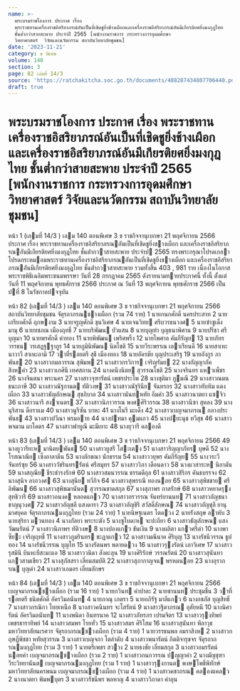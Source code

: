 ```yaml
---
name: >-
  พระบรมราชโองการ ประกาศ เรื่อง
  พระราชทานเครื่องราชอิสริยาภรณ์อันเป็นที่เชิดชูยิ่งช้างเผือกและเครื่องราชอิสริยาภรณ์อันมีเกียรติยศยิ่งมงกุฎไทย
  ชั้นต่ำกว่าสายสะพาย ประจำปี 2565 [พนักงานราชการ กระทรวงการอุดมศึกษา 
  วิทยาศาสตร์  วิจัยและนวัตกรรม สถาบันวิทยาลัยชุมชน]
date: '2023-11-21'
category: ข พิเศษ
volume: 140
section: 3
page: 82 เล่มที่ 14/3
source: 'https://ratchakitcha.soc.go.th/documents/488287434807706440.pdf'
draft: true
---
```


# พระบรมราชโองการ ประกาศ เรื่อง พระราชทานเครื่องราชอิสริยาภรณ์อันเป็นที่เชิดชูยิ่งช้างเผือกและเครื่องราชอิสริยาภรณ์อันมีเกียรติยศยิ่งมงกุฎไทย ชั้นต่ำกว่าสายสะพาย ประจำปี 2565 [พนักงานราชการ กระทรวงการอุดมศึกษา  วิทยาศาสตร์  วิจัยและนวัตกรรม สถาบันวิทยาลัยชุมชน]

หน้า 1 (เลมที่ 14/3 ) เลม 140 ตอนพิเศษ 3 ข ราชกิจจานุเบกษา 21 พฤศจิกายน 2566 ประกาศ เรื่อง พระราชทานเครื่องราชอิสริยาภรณอันเป็นที่เชิดชูยิ่งชางเผือก และเครื่องราชอิสริยาภรณอันมีเกียรติยศยิ่งมงกุฎไทย ชั้นต่ํากวาสายสะพาย ประจําป 2565 ทรงพระกรุณาโปรดเกลาโปรดกระหมอมพระราชทานเครื่องราชอิสริยาภรณอันเป็นที่เชิดชูยิ่งชางเผือก และเครื่องราชอิสริยาภรณอันมีเกียรติยศยิ่งมงกุฎไทย ชั้นต่ํากวาสายสะพาย รวมทั้งสิ้น 403 , 981 ราย เนื่องในโอกาสพระราชพิธีเฉลิมพระชนมพรรษา วันที่ 28 กรกฎาคม 2565 ดังรายนามทายประกาศนี้ ทั้งนี้ ตั้งแต่วันที่ 11 พฤศจิกายน พุทธศักราช 2566 ประกาศ ณ วันที่ 13 พฤศจิกายน พุทธศักราช 2566 เป็นปที่ 8 ในรัชกาลปจจุบัน

หน้า 82 (เลมที่ 14/3 ) เลม 140 ตอนพิเศษ 3 ข ราชกิจจานุเบกษา 21 พฤศจิกายน 2566 สถาบันวิทยาลัยชุมชน จัตุรถาภรณชางเผือก (รวม 74 ราย) 1 นายกนกศักดิ์ นครประสาท 2 นายเกรียงศักดิ์ ฤกษงาม 3 นายจรูญศักดิ์ ขุนวิเศษ 4 นายเจนวิทย ศรีบวรธนวงศ 5 นายซําซูเด็ง มามุ 6 นายทชภณ เมืองฤทธิ์ 7 นายบริพัฒน บัวแสน 8 นายบุญทํา บุญธนาพิศาน 9 นายปรีชา ศรีบุญมา 10 นายพรศักดิ์ คําทอง 11 นายพิพัฒน เพริศพริ้ง 12 นายไพศาล คัมภีรัญย 13 นายภัทรวรรธน วรเสฏฐฐากูร 14 นายภูมินิพัฒน นิตโชติ 15 นายวีระพรรณ เลาเรียนดี 16 นายสาเหะนาวาวี สาเหะอามิ 17 วาที่รอยตรี สุธี เมืองทอง 18 นายอัครชัย บุญประเสริฐ 19 นายอังกูร ภาพันธ 20 นางสาวกมลวรรณ สุพิมพ 21 นางสาวกรวิการ เจริญรัมย 22 นางกัญญาภัค สิงหคํา 23 นางสาวเกศินี เทศสถาน 24 นางคนึงนิตย สุวรรณโชติ 25 นางจรินทร แหวเพ็ชร 26 นางจินตนา พระนคร 27 นางสาวจุฑารัตน์ เพชรประไพ 28 นางชุติมา ภูมณี 29 นางสาวณมน ธนะภาษี 30 นางสาวณัฐกานต ทัติวงษ 31 นางสาวณัฐรินีย จันทรกร 32 นางสาวทับทิม แตงเผือก 33 นางสาวธัญลักษณ สุขภิบาล 34 นางสาวนันทหทัย อิ่มคํา 35 นางสาวนาตยา แซจิว 36 นางสาวนารี สงาเนตร 37 นางสาวนิภาวรรณ พงศศิริวรรณ 38 นางสาวนีซา สุหลง 39 นางนุริสาน ดือราแม 40 นางสาวนูรีซัน บาหะ 41 นางโนรี มะเด็ง 42 นางสาวเบญจมาภรณ กลางประพันธ 43 นางสาวปวีณา พรมอาย 44 นางปทมา คุมแถว 45 นางปยะนุช ทวีสุข 46 นางสาวพจมาน ผาโคตร 47 นางสาวฟาทูณี มะมีเยาะ 48 นางยุวารี คลองดี

หน้า 83 (เลมที่ 14/3 ) เลม 140 ตอนพิเศษ 3 ข ราชกิจจานุเบกษา 21 พฤศจิกายน 2566 49 นางยูวารียะห มานิตยพันธ 50 นางสาวยูสรี โสะเตง 51 นางสาวริญญาภัทร บุษดี 52 นางโรสณาณีย เซ็งอาลามีน 53 นางลักขณา นักธรรม 54 นางสาววยุพร คัมภีรัญย 55 นางวระวี จันทร์ซุย 56 นางสาววัชรินทรรัตน์ ศรีสมุทร 57 นางสาววิภา เดือนดาว 58 นางแวสาระห นิอามัน 59 นางสกุณีย ธีระธํารงรักษ์ 60 นางสาวสมนวรรณ ธรรมดีกุล 61 นางสาวสิริกร คันธบรรจง 62 นางสุนิจ ลาภวงศ 63 นางสุนีย ทวีกิจ 64 นางสาวสุพรรณี ทองนอย 65 นางสาวสุพิชชาย ศรีลิพัฒน 66 นางสาวสุพิชฌานันต สุวรรณชาดสกุล 67 นางสุภาพร กาลรักษ์ 68 นางสาวหยาดรุง สุทธิวารี 69 นางสาวอนงค หลอดแกว 70 นางสาวอรวรรณ จันทร์ยานนท 71 นางสาวอัญชนา ชาญนุวงศ 72 นางสาวอัญชลี แสงดารา 73 นางสาวอัญชิรี สวัสดิ์ลักษณ 74 นางสาวอัญชุลี ยานุมาศยุคล จัตุรถาภรณมงกุฎไทย (รวม 24 ราย) 1 นายนิษฐเนตร โตดวง 2 นายรังสฤษ ลาหับ 3 นายสุริยา มวนทอง 4 นางกัลยา พระระฆัง 5 นางซูไบดะห จะปะกียา 6 นางสาวธัญลักษณ แสงวัฒนรัตน์ 7 นางสาวนิภาพร ทัติวงษ 8 นางปองแกว ขันเงิน 9 นางผลิตา แกวศรีดํา 10 นางพาซียะ เจริญฤทธิ์ 11 นางสาวภูมรินทร ชะฎาแกว 12 นางสาวมณีนาค ศิริบุญ 13 นางรัชนีวรรณ ธูปทอง 14 นางรัชนีวรรณ บุญโท 15 นางรัตนพร พลายดวง 16 นางสาวรุงรัตน์ เภาวิเศษ 17 นางสาวรุสมินี บินหะยีสะมะแอ 18 นางสาววนิดา สังคะลุน 19 นางศิริรักษ์ วรรณรัตน์ 20 นางสาวสุนันทา แกวสามเขียว 21 นางสุภัสสรา เลี่ยมสมบัติ 22 นางสาวสุภากาญจน พรหมนอย 23 นางอุราภรณ บุญดํา 24 นางสาวเอมอร เอี่ยมอักษร

หน้า 84 (เลมที่ 14/3 ) เลม 140 ตอนพิเศษ 3 ข ราชกิจจานุเบกษา 21 พฤศจิกายน 2566 เบญจมาภรณชางเผือก (รวม 16 ราย) 1 นายกวินท คําปาละ 2 นายชานนท ประชุมชื่น 3 วาที่รอยตรี ธนิตศักดิ์ อัครวิมลนันท 4 นายภาณุ เภตรา 5 นายอภิรัฐ มาลีแกว 6 นางกชภัส บุญสิทธิ์ 7 นางสาวกรณิกา ไทยเหนือ 8 นางสาวคนินทร จะโสรัตน์ 9 นางสาวฐิตาภรณ อุสัยหนี 10 นางนิศารัตน์ อัครวิมลนันท 11 นางพนิดา อินทรนาค 12 นางสาวภัทรภร เปรมจิตร 13 นางสาวรุงทิพย์ เพชรธาราทิพย์ 14 นางสาวสมพร โรยทั่ว 15 นางสาวสมร ศิริโสม 16 นางสาวสุนันทา พิลาวุธ มหาวิทยาลัยนเรศวร จัตุรถาภรณชางเผือก (รวม 4 ราย) 1 นายวรรธนพล อมราสิงห 2 นางสาวกฤษฏิ์พิชชา หทัยสุวรรณ 3 นางสาวเบญจภา โตลําดับ 4 นางสาวพนารัตน์ กิตติจารุขจร จัตุรถาภรณมงกุฎไทย (รวม 3 ราย) 1 นายตรีเพชร สวาง 2 นายธงชัย เลี่ยมสกุล 3 นางสาวอมรรัตน์ นอยคํา เบญจมาภรณชางเผือก (รวม 2 ราย) 1 นางสาวกนกวรรณ ปญญาคํา 2 นางมัญชุฑา วีระวิทยานันต เบญจมาภรณมงกุฎไทย (รวม 1 ราย) 1 นางสาวรุงกานต พงษโพธิ์พิทักษ์ มหาวิทยาลัยนครพนม เบญจมาภรณชางเผือก (รวม 4 ราย) 1 นางสาวคชาภรณ คลองแคลว 2 นางนาตยา พิมพบุตร 3 นางสาวรัชนีพร พลหาญ 4 นางสาววิภาดา คําลุน
